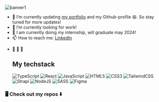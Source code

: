 ![banner1](https://github.com/Viktoria-L/Viktoria-L/assets/113613194/125fda37-b805-408a-9364-2f4446dde41f)


- 🔭 I’m currently updating [my portfolio](https://viktoria-l.github.io/) and my Github-profile 😆. So stay tuned for more updates!
- 🌱 I’m currently looking for work!
- 🤔 I am currently doing my internship, will graduate may 2024!
- 📫 How to reach me: [LinkedIn](https://www.linkedin.com/in/viktorialindberg/)
<!-- - ⚡ Fun fact: ... -->
- 🌴 💃 🌱

  ## My techstack
  ![TypeScript](https://img.shields.io/badge/typescript-%23007ACC.svg?style=flat&logo=typescript&logoColor=white)
  ![React](https://img.shields.io/badge/react-%2320232a.svg?style=flat&logo=react&logoColor=%2361DAFB) 
  ![JavaScript](https://img.shields.io/badge/javascript-%23323330.svg?style=flat&logo=javascript&logoColor=%23F7DF1E)
  ![HTML5](https://img.shields.io/badge/html5-%23E34F26.svg?style=flat&logo=html5&logoColor=white)
  ![CSS3](https://img.shields.io/badge/css3-%231572B6.svg?style=flat&logo=css3&logoColor=white)
  ![TailwindCSS](https://img.shields.io/badge/tailwindcss-%2338B2AC.svg?style=flat&logo=tailwind-css&logoColor=white)
  ![Strapi](https://img.shields.io/badge/strapi-%232E7EEA.svg?style=flat&logo=strapi&logoColor=white)
  ![NodeJS](https://img.shields.io/badge/node.js-6DA55F?style=flat&logo=node.js&logoColor=white)
  ![SASS](https://img.shields.io/badge/SASS-hotpink.svg?style=flat&logo=SASS&logoColor=white)
  ![Figma](https://img.shields.io/badge/figma-%23F24E1E.svg?style=flat&logo=figma&logoColor=white)

<!--[![My GitHub Stats](https://github-readme-stats.vercel.app/api/?username=Viktoria-L&count_private=true&theme=react&showicons=true)]()-->

  ### 🖥️ Check out my repos ⬇️

